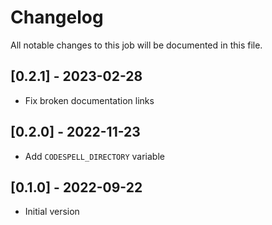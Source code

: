 # Changelog
All notable changes to this job will be documented in this file.

## [0.2.1] - 2023-02-28
* Fix broken documentation links

## [0.2.0] - 2022-11-23
* Add `CODESPELL_DIRECTORY` variable

## [0.1.0] - 2022-09-22
* Initial version